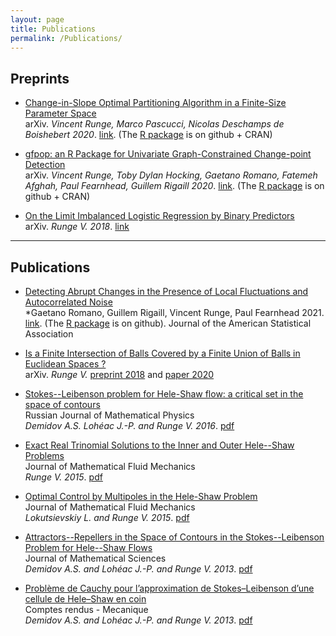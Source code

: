 ```yaml
---
layout: page
title: Publications
permalink: /Publications/
---
```



## Preprints 

* <u>Change-in-Slope Optimal Partitioning Algorithm in a Finite-Size Parameter Space</u>  
arXiv. *Vincent Runge, Marco Pascucci, Nicolas Deschamps de Boishebert 2020*. [link](https://arxiv.org/abs/2012.11573). (The [R package](https://github.com/vrunge/slopeOP) is on github + CRAN)

* <u>gfpop: an R Package for Univariate Graph-Constrained Change-point Detection</u>  
arXiv. *Vincent Runge, Toby Dylan Hocking, Gaetano Romano, Fatemeh Afghah, Paul Fearnhead, Guillem Rigaill 2020*. [link](https://arxiv.org/abs/2002.03646). (The [R package](https://github.com/vrunge/gfpop) is on github + CRAN)

* <u>On the Limit Imbalanced Logistic Regression by Binary Predictors</u>  
arXiv. *Runge V. 2018*. [link](https://arxiv.org/abs/1703.08995)

---


## Publications


* <u>Detecting Abrupt Changes in the Presence of Local Fluctuations and Autocorrelated Noise</u>  
 *Gaetano Romano, Guillem Rigaill, Vincent Runge, Paul Fearnhead 2021. [link](https://www.tandfonline.com/doi/full/10.1080/01621459.2021.1909598). (The [R package](https://github.com/gtromano/DeCAFS) is on github).  Journal of the American Statistical Association

* <u>Is a Finite Intersection of Balls Covered by a Finite Union of Balls in Euclidean Spaces ?</u>  
arXiv. *Runge V.* [preprint 2018](https://arxiv.org/abs/1804.06699) and [paper 2020](https://link.springer.com/article/10.1007/s10957-020-01762-2)

* <u>Stokes--Leibenson problem for Hele-Shaw flow: a critical set in the space of contours</u>  
Russian Journal of Mathematical Physics  
*Demidov A.S. Lohéac J.-P. and Runge V. 2016*. 
[pdf](./Publications/5.pdf) 

* <u>Exact Real Trinomial Solutions to the Inner and Outer Hele--Shaw Problems</u>  
Journal of Mathematical Fluid Mechanics  
*Runge V. 2015*.
[pdf](./Publications/4.pdf) 

* <u>Optimal Control by Multipoles in the Hele-Shaw Problem</u>  
Journal of Mathematical Fluid Mechanics  
*Lokutsievskiy L. and Runge V. 2015*.
[pdf](./Publications/3.pdf) 

* <u>Attractors--Repellers in the Space of Contours in the Stokes--Leibenson Problem for Hele--Shaw Flows</u>  
Journal of Mathematical Sciences  
*Demidov A.S. and Lohéac J.-P. and Runge V. 2013*.
[pdf](./Publications/2.pdf) 

* <u>Problème de Cauchy pour lʼapproximation de Stokes–Leibenson dʼune cellule de Hele–Shaw en coin</u>  
Comptes rendus - Mecanique  
*Demidov A.S. and Lohéac J.-P. and Runge V. 2013*.
[pdf](./Publications/1.pdf) 


